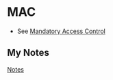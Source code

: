 # MAC
- See [Mandatory Access Control](mandatory-access-control.md)
## My Notes
[Notes](mynotes/mac-notes.md)
